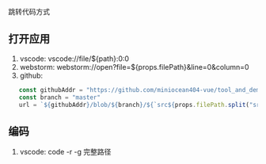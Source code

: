 跳转代码方式

## 打开应用

1. vscode: vscode://file/${path}:0:0
2. webstorm: webstorm://open?file=${props.filePath}&line=0&column=0
3. github:

```js
   const githubAddr = "https://github.com/miniocean404-vue/tool_and_demo_vite_vue3"
   const branch = "master"
   url = `${githubAddr}/blob/${branch}/${`src${props.filePath.split("src").slice(-1)[0]}`}#L${line}-L${line+1}`
```

## 编码

1. vscode: code -r -g 完整路径

